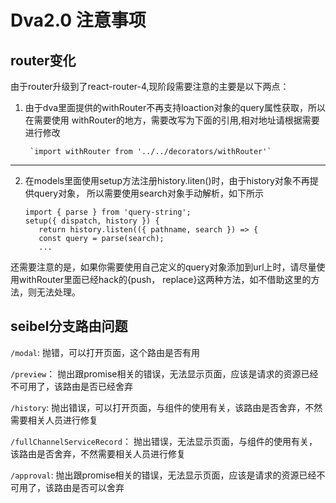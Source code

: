# Dva2.0 注意事项

## router变化

由于router升级到了react-router-4,现阶段需要注意的主要是以下两点：

1. 由于dva里面提供的withRouter不再支持loaction对象的query属性获取，所以在需要使用
withRouter的地方，需要改写为下面的引用,相对地址请根据需要进行修改

        `import withRouter from '../../decorators/withRouter'`

---
2. 在models里面使用setup方法注册history.liten()时，由于history对象不再提供query对象，
所以需要使用search对象手动解析，如下所示

       import { parse } from 'query-string';
       setup({ dispatch, history }) {
          return history.listen(({ pathname, search }) => {
          const query = parse(search);
          ...
还需要注意的是，如果你需要使用自己定义的query对象添加到url上时，请尽量使用withRouter里面已经hack的{push， replace}这两种方法，如不借助这里的方法，则无法处理。

## seibel分支路由问题

`/modal`: 抛错，可以打开页面，这个路由是否有用

`/preview`： 抛出跟promise相关的错误，无法显示页面，应该是请求的资源已经不可用了，该路由是否已经舍弃

`/history`: 抛出错误，可以打开页面，与组件的使用有关，该路由是否舍弃，不然需要相关人员进行修复

`/fullChannelServiceRecord`： 抛出错误，无法显示页面，与组件的使用有关，该路由是否舍弃，不然需要相关人员进行修复

`/approval`: 抛出跟promise相关的错误，无法显示页面，应该是请求的资源已经不可用了，该路由是否可以舍弃